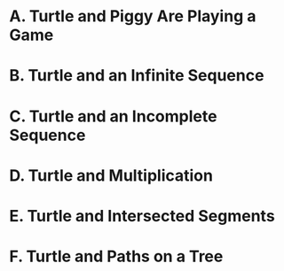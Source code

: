 # A. Turtle and Piggy Are Playing a Game
# B. Turtle and an Infinite Sequence
# C. Turtle and an Incomplete Sequence
# D. Turtle and Multiplication
# E. Turtle and Intersected Segments
# F. Turtle and Paths on a Tree